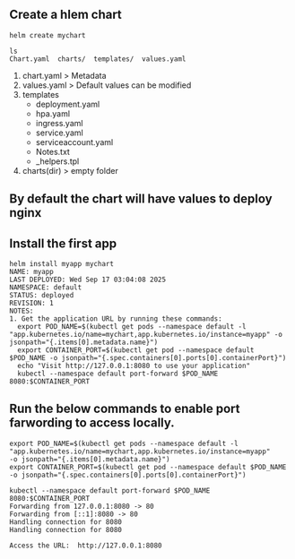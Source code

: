 ## Create a hlem chart
```
helm create mychart

ls
Chart.yaml  charts/  templates/  values.yaml
```

1. chart.yaml > Metadata
2. values.yaml > Default values can be modified
3. templates
   * deployment.yaml
   *  hpa.yaml
   *  ingress.yaml
   *  service.yaml
   *  serviceaccount.yaml
   *  Notes.txt
   *  _helpers.tpl
 4. charts(dir) > empty folder

## By default the chart will have values to deploy nginx
## Install the first app
```
helm install myapp mychart
NAME: myapp
LAST DEPLOYED: Wed Sep 17 03:04:08 2025
NAMESPACE: default
STATUS: deployed
REVISION: 1
NOTES:
1. Get the application URL by running these commands:
  export POD_NAME=$(kubectl get pods --namespace default -l "app.kubernetes.io/name=mychart,app.kubernetes.io/instance=myapp" -o jsonpath="{.items[0].metadata.name}")
  export CONTAINER_PORT=$(kubectl get pod --namespace default $POD_NAME -o jsonpath="{.spec.containers[0].ports[0].containerPort}")
  echo "Visit http://127.0.0.1:8080 to use your application"
  kubectl --namespace default port-forward $POD_NAME 8080:$CONTAINER_PORT

```
## Run the below commands to enable port farwording to access locally.

```
export POD_NAME=$(kubectl get pods --namespace default -l "app.kubernetes.io/name=mychart,app.kubernetes.io/instance=myapp" 
-o jsonpath="{.items[0].metadata.name}")
export CONTAINER_PORT=$(kubectl get pod --namespace default $POD_NAME -o jsonpath="{.spec.containers[0].ports[0].containerPort}")

kubectl --namespace default port-forward $POD_NAME 8080:$CONTAINER_PORT
Forwarding from 127.0.0.1:8080 -> 80
Forwarding from [::1]:8080 -> 80
Handling connection for 8080
Handling connection for 8080

Access the URL:  http://127.0.0.1:8080
```
